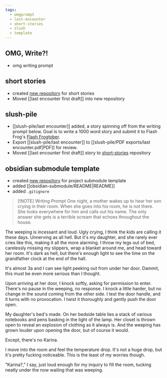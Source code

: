 ```yaml
---
tags:
  - omgprompt
  - last-encounter
  - short-stories
  - slush
  - template
---
```

## OMG, Write?!
- omg writing prompt

## short stories
- created [new repository](https://github.com/ephemeralrogue/short-stories) for short stories
- Moved [[last encounter first draft]] into new repository

## slush-pile
- [[slush-pile/last encounter]] added, a story spinning off from the writing prompt below. Goal is to write a 1000 word story and submit it to Flash Frog's [Flash Frogtober](https://flash-frog.com/submit/).
- Export [[slush-pile/last encounter]] to [[slush-pile/PDF exports/last encounter.pdf|PDF]] for review.
- Moved [[last encounter first draft]] story to [short-stories](https://github.com/ephemeralrogue/short-stories) repository

## obsidian submodule template
- created [new repository](https://github.com/ephemeralrogue/obsidian-submodule) for project submodule template
- added [[obsidian-submodule/README|README]] 
- added `.gitignore`


> [!NOTE] Writing Prompt
> One night, a mother wakes up to hear her son crying in their room. When she goes into his room, he is not there. She looks everywhere for him and calls out his name. The only answer she gets is a terrible scream that echoes throughout the house.

The weeping is incessant and loud. Ugly crying, I think the kids are calling it these days. Unnerving as all hell. But it's my daughter, and she rarely ever cries like this, making it all the more alarming. I throw my legs out of bed, carelessly missing my slippers, wrap a blanket around me, and head toward her room. It's dark as hell, but there's enough light to see the time on the grandfather clock at the end of the hall.

It's almost 3a and I can see light peeking out from under her door. Dammit, this must be even more serious than I thought.

Upon arriving at her door, I knock softly, asking for permission to enter. There's no pause in the weeping, no response. I knock a little harder, but no change in the sound coming from the other side. I test the door handle, and it turns with no provocation. I twist it thoroughly and gently push the door open.

My daughter's bed's made. On her bedside table lies a stack of various notebooks and pens basking in the light of the lamp. Her closet is thrown open to reveal an explosion of clothing as it always is. And the weeping has grown louder upon opening the door, but of course it would.

Except, there's no Karina.

I move into the room and feel the temperature drop. It's not a huge drop, but it's pretty fucking noticeable. This is the least of my worries though.

"Karina?," I say, just loud enough for my inquiry to fill the room, tucking neatly under the now wailing that was weeping.
